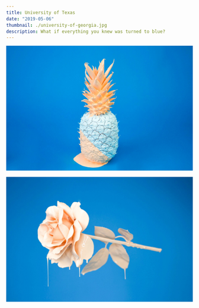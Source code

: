 ```yaml
---
title: University of Texas
date: "2019-05-06"
thumbnail: ./university-of-georgia.jpg
description: What if everything you knew was turned to blue?
---
```


![It's all blue](./cody-davis-253925-unsplash.jpg)

![It's all blue](./cody-davis-259003-unsplash.jpg)

